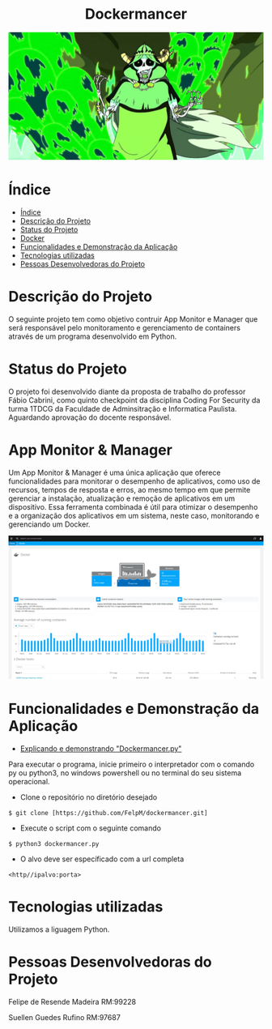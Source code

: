 
<h1 align="center"> Dockermancer </h1>

![Docekr](https://github.com/FelpM/dockermancer.py/blob/main/necromancer.jpg)


# Índice 


* [Índice](#índice)
* [Descrição do Projeto](#descrição-do-projeto)
* [Status do Projeto](#status-do-projeto)
* [Docker](#Docker)
* [Funcionalidades e Demonstração da Aplicação](#funcionalidades-e-demonstração-da-aplicação)
* [Tecnologias utilizadas](#tecnologias-utilizadas)
* [Pessoas Desenvolvedoras do Projeto](#pessoas-desenvolvedoras-do-projeto)

# Descrição do Projeto

O seguinte projeto tem como objetivo contruir App Monitor e Manager que será responsável pelo monitoramento e gerenciamento de containers através de um programa desenvolvido em Python.


# Status do Projeto

O projeto foi desenvolvido diante da proposta de trabalho do professor Fábio Cabrini, como quinto checkpoint da disciplina Coding For Security da turma 1TDCG da Faculdade de Adminsitração e Informatica Paulista. Aguardando aprovação do docente responsável.


# App Monitor & Manager

Um App Monitor & Manager é uma única aplicação que oferece funcionalidades para monitorar o desempenho de aplicativos, como uso de recursos, tempos de resposta e erros, ao mesmo tempo em que permite gerenciar a instalação, atualização e remoção de aplicativos em um dispositivo. Essa ferramenta combinada é útil para otimizar o desempenho e a organização dos aplicativos em um sistema, neste caso, monitorando e gerenciando um Docker.


![monitoramento](https://github.com/FelpM/dockermancer.py/blob/main/docker-monitoring-1.png)



# Funcionalidades e Demonstração da Aplicação

* [Explicando e demonstrando "Dockermancer.py"]()

Para executar o programa, inicie primeiro o interpretador com o comando py ou python3, no windows powershell ou no terminal do seu sistema operacional.

* Clone o repositório no diretório desejado

```
$ git clone [https://github.com/FelpM/dockermancer.git]
```

* Execute o script com o seguinte comando

```
$ python3 dockermancer.py
```

* O alvo deve ser específicado com a url completa

```
<http//ipalvo:porta>
```


# Tecnologias utilizadas

Utilizamos a liguagem Python.

# Pessoas Desenvolvedoras do Projeto

Felipe de Resende Madeira  RM:99228

Suellen Guedes Rufino  RM:97687


